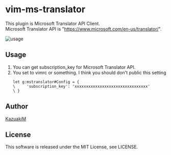 # vim-ms-translator

This plugin is Microsoft Translator API Client.  
Microsoft Translator API is "https://www.microsoft.com/en-us/translator/".

![usage](https://kazuakim.github.io/img/vim-ms-translator.gif)

## Usage

1. You can get subscription_key for Microsoft Translator API.
1. You set to vimrc or something. I think you should don't public this setting
   ```vim
   let g:mstranslator#Config = {
   \     'subscription_key': 'xxxxxxxxxxxxxxxxxxxxxxxxxxxxxxxx'
   \ }
   ```

## Author

[KazuakiM](https://github.com/KazuakiM/)

## License

This software is released under the MIT License, see LICENSE.
